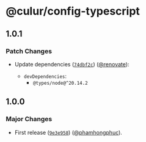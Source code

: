 # @culur/config-typescript

## 1.0.1

### Patch Changes

- Update dependencies ([`74dbf2c`](https://github.com/culur/culur/commit/74dbf2c0050b30e9289aa7879c4cbb9ac103f4d3)) ([@renovate](https://github.com/apps/renovate)):

  - `devDependencies`:
    - `@types/node@^20.14.2`

## 1.0.0

### Major Changes

- First release ([`9e3e958`](https://github.com/culur/culur/commit/9e3e958b39dfb56c86686c29e8ff1fcf1e0ec74c)) ([@phamhongphuc](https://github.com/phamhongphuc)).
